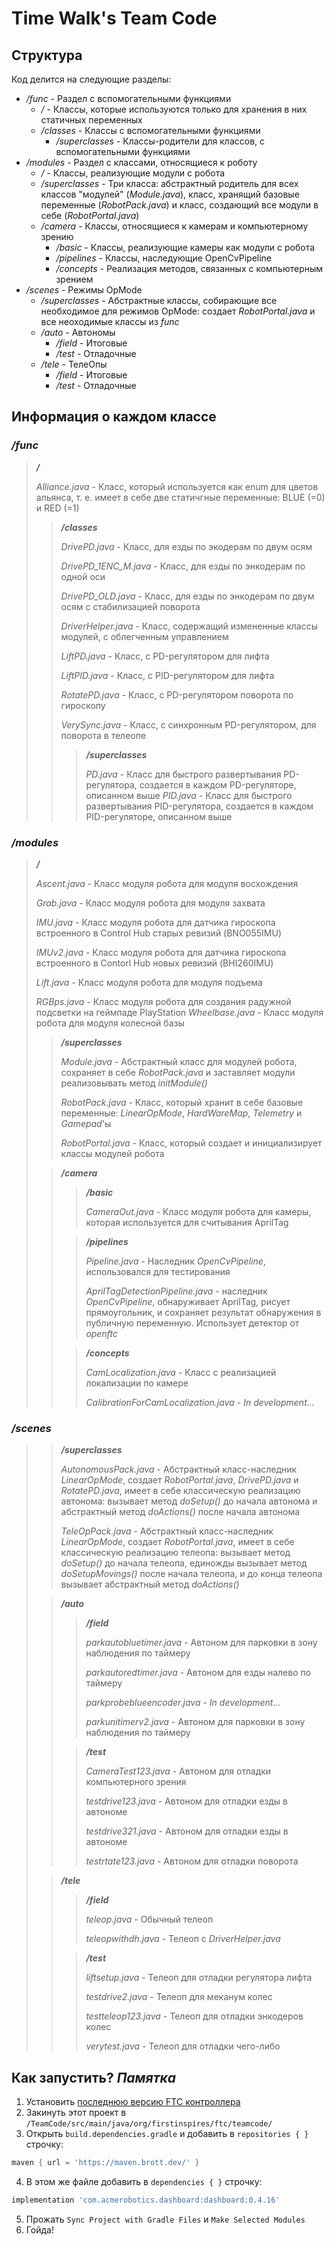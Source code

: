 # Time Walk's Team Code

## Структура
Код делится на следующие разделы:
- */func* - Раздел с вспомогательными функциями 
    - */* - Классы, которые используются только для хранения в них статичных переменных
    - */classes* - Классы с вспомогательными функциями
        - */superclasses* - Классы-родители для классов, с вспомогательными функциями
- */modules* - Раздел с классами, относящиеся к роботу
    - */* - Классы, реализующие модули с робота
    - */superclasses* - Три класса: абстрактный родитель для всех классов "модулей" (*Module.java*), класс, хранящий базовые переменные (*RobotPack.java*) и класс, создающий все модули в себе (*RobotPortal.java*)
    - */camera* - Классы, относящиеся к камерам и компьютерному зрению
        - */basic* - Классы, реализующие камеры как модули с робота
        - */pipelines* - Классы, наследующие OpenCvPipeline
        - */concepts* - Реализация методов, связанных с компьютерным зрением
- */scenes* - Режимы OpMode
    - */superclasses* - Абстрактные классы, собирающие все необходимое для режимов OpMode: создает *RobotPortal.java* и все неоходимые классы из *func*
    - */auto* - Автономы
        - */field* - Итоговые
        - */test* - Отладочные
    - */tele* - ТелеОпы
        - */field* - Итоговые
        - */test* - Отладочные

## Информация о каждом классе

### */func*
> ***/***
>
> *Alliance.java* - Класс, который используется как enum для цветов альянса, т. е. имеет в себе две статичгные переменные: BLUE (=0) и RED (=1)
>
>> ***/classes***
>>
>> *DrivePD.java* - Класс, для езды по экодерам по двум осям
>>
>> *DrivePD_1ENC_M.java* - Класс, для езды по энкодерам по одной оси
>>
>> *DrivePD_OLD.java* - Класс, для езды по энкодерам по двум осям с стабилизацией поворота
>>
>> *DriverHelper.java* - Класс, содержащий измененные классы модулей, с облегченным управлением
>>
>> *LiftPD.java* - Класс, с PD-регулятором для лифта
>>
>> *LiftPID.java* - Класс, с PID-регулятором для лифта
>>
>> *RotatePD.java* - Класс, с PD-регулятором поворота по гироскопу
>>
>> *VerySync.java* - Класс, с синхронным PD-регулятором, для поворота в телеопе
>>> ***/superclasses***
>>> 
>>> *PD.java* - Класс для быстрого развертывания PD-регулятора, создается в каждом PD-регуляторе, описанном выше
>>> *PID.java* - Класс для быстрого развертывания PID-регулятора, создается в каждом PID-регуляторе, описанном выше

### */modules*
> ***/***
>
> *Ascent.java* - Класс модуля робота для модуля восхождения
>
> *Grab.java* - Класс модуля робота для модуля захвата
>
> *IMU.java* - Класс модуля робота для датчика гироскопа встроенного в Control Hub старых ревизий (BNO055IMU)
>
> *IMUv2.java* - Класс модуля робота для датчика гироскопа встроенного в Contorl Hub новых ревизий (BHI260IMU)
>
> *Lift.java* - Класс модуля робота для модуля подъема
>
> *RGBps.java* - Класс модуля робота для создания радужной подсветки на геймпаде PlayStation
> *Wheelbase.java* - Класс модуля робота для модуля колесной базы
>> ***/superclasses***
>>
>> *Module.java* - Абстрактный класс для модулей робота, сохраняет в себе *RobotPack.java* и заставляет модули реализовывать метод *initModule()*
>>
>> *RobotPack.java* - Класс, который хранит в себе базовые переменные: *LinearOpMode*, *HardWareMap*, *Telemetry* и *Gamepad*'ы
>>
>> *RobotPortal.java* - Класс, который создает и инициализирует классы модулей робота
>
>> ***/camera***
>>> ***/basic***
>>>
>>> *CameraOut.java* - Класс модуля робота для камеры, которая используется для считывания AprilTag
>>
>>> ***/pipelines***
>>>
>>> *Pipeline.java* - Наследник *OpenCvPipeline*, использовался для тестирования
>>>
>>> *AprilTagDetectionPipeline.java* - наследник *OpenCvPipeline*, обнаруживает AprilTag, рисует прямоугольник, и сохраняет результат обнаружения в публичную переменную. Использует детектор от *openftc*
>>
>>> ***/concepts***
>>>
>>> *CamLocalization.java* - Класс с реализацией локализации по камере
>>>
>>> *CalibrationForCamLocalization.java* - *In development...*

### */scenes*
>> ***/superclasses***
>>
>> *AutonomousPack.java* - Абстрактный класс-наследник *LinearOpMode*, создает *RobotPortal.java*, *DrivePD.java* и *RotatePD.java*, имеет в себе классическую реализацию автонома: вызывает метод *doSetup()* до начала автонома и абстрактный метод *doActions()* после начала автонома
>>
>> *TeleOpPack.java* - Абстрактный класс-наследник *LinearOpMode*, создает *RobotPortal.java*, имеет в себе классическую реализацию телеопа: вызывает метод *doSetup()* до начала телеопа, единожды вызывает метод *doSetupMovings()* после начала телеопа, и до конца телеопа вызывает абстрактный метод *doActions()*
>
>> ***/auto***
>>> ***/field***
>>>
>>> *parkautobluetimer.java* - Автоном для парковки в зону наблюдения по таймеру
>>>
>>> *parkautoredtimer.java* - Автоном для езды налево по таймеру
>>>
>>> *parkprobeblueencoder.java* - *In development...*
>>>
>>> *parkunitimerv2.java* - Автоном для парковки в зону наблюдения по таймеру
>>
>>> ***/test***
>>>
>>> *CameraTest123.java* - Автоном для отладки компьютерного зрения
>>>
>>> *testdrive123.java* - Автоном для отладки езды в автономе
>>>
>>> *testdrive321.java* - Автоном для отладки езды в автономе
>>>
>>> *testrtate123.java* - Автоном для отладки поворота
>
>> ***/tele***
>>> ***/field***
>>>
>>> *teleop.java* - Обычный телеоп
>>>
>>> *teleopwithdh.java* - Телеоп с *DriverHelper.java*
>>
>>> ***/test***
>>>
>>> *liftsetup.java* - Телеоп для отладки регулятора лифта
>>>
>>> *testdrive2.java* - Телеоп для меканум колес
>>>
>>> *testteleop123.java* - Телеоп для отладки энкодеров колес
>>>
>>> *verytest.java* - Телеоп для отладки чего-либо

## Как запустить? *Памятка*
1. Установить [последнюю версию FTC контроллера](https://github.com/FIRST-Tech-Challenge/FtcRobotController)
2. Закинуть этот проект в `/TeamCode/src/main/java/org/firstinspires/ftc/teamcode/`
3. Открыть `build.dependencies.gradle` и добавить в `repositories { }` строчку:
```gradle
maven { url = 'https://maven.brott.dev/' }
```
4. В этом же файле добавить в `dependencies { }` строчку:
```gradle
implementation 'com.acmerobotics.dashboard:dashboard:0.4.16'
```
5. Прожать `Sync Project with Gradle Files` и `Make Selected Modules`
6. Гойда!